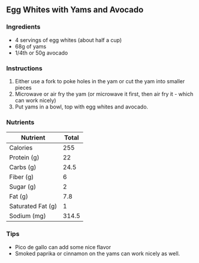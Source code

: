 ## Egg Whites with Yams and Avocado

### Ingredients
- 4 servings of egg whites (about half a cup)
- 68g of yams
- 1/4th or 50g avocado

### Instructions
1. Either use a fork to poke holes in the yam or cut the yam into smaller pieces
2. Microwave or air fry the yam (or microwave it first, then air fry it - which can work nicely)
3. Put yams in a bowl, top with egg whites and avocado.

### Nutrients

| Nutrient          | Total |
| ----------------- | ----- |
| Calories          | 255   |
| Protein (g)       | 22    |
| Carbs (g)         | 24.5  |
| Fiber (g)         | 6     |
| Sugar (g)         | 2     |
| Fat (g)           | 7.8   |
| Saturated Fat (g) | 1     |
| Sodium (mg)       | 314.5 |

### Tips
- Pico de gallo can add some nice flavor
- Smoked paprika or cinnamon on the yams can work nicely as well.